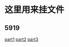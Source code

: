 # 这里用来挂文件

## 5919
[part1](https://seclang.pages.dev/share/5919.part1.rar)
[part2](https://seclang.pages.dev/share/5919.part2.rar)
[part3](https://seclang.pages.dev/share/5919.part3.rar)
